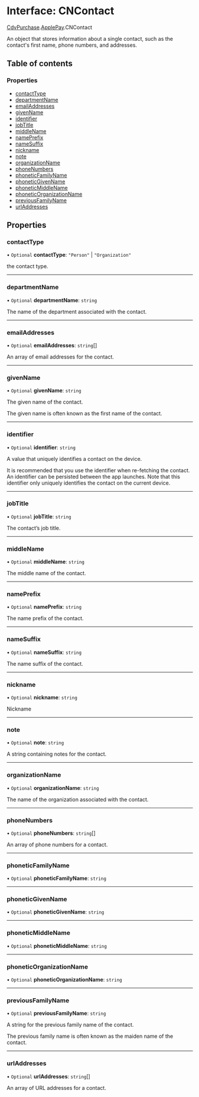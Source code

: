 # Interface: CNContact

[CdvPurchase](../modules/CdvPurchase.md).[ApplePay](../modules/CdvPurchase.ApplePay.md).CNContact

An object that stores information about a single contact, such as the contact's first name, phone numbers, and addresses.

## Table of contents

### Properties

- [contactType](CdvPurchase.ApplePay.CNContact.md#contacttype)
- [departmentName](CdvPurchase.ApplePay.CNContact.md#departmentname)
- [emailAddresses](CdvPurchase.ApplePay.CNContact.md#emailaddresses)
- [givenName](CdvPurchase.ApplePay.CNContact.md#givenname)
- [identifier](CdvPurchase.ApplePay.CNContact.md#identifier)
- [jobTitle](CdvPurchase.ApplePay.CNContact.md#jobtitle)
- [middleName](CdvPurchase.ApplePay.CNContact.md#middlename)
- [namePrefix](CdvPurchase.ApplePay.CNContact.md#nameprefix)
- [nameSuffix](CdvPurchase.ApplePay.CNContact.md#namesuffix)
- [nickname](CdvPurchase.ApplePay.CNContact.md#nickname)
- [note](CdvPurchase.ApplePay.CNContact.md#note)
- [organizationName](CdvPurchase.ApplePay.CNContact.md#organizationname)
- [phoneNumbers](CdvPurchase.ApplePay.CNContact.md#phonenumbers)
- [phoneticFamilyName](CdvPurchase.ApplePay.CNContact.md#phoneticfamilyname)
- [phoneticGivenName](CdvPurchase.ApplePay.CNContact.md#phoneticgivenname)
- [phoneticMiddleName](CdvPurchase.ApplePay.CNContact.md#phoneticmiddlename)
- [phoneticOrganizationName](CdvPurchase.ApplePay.CNContact.md#phoneticorganizationname)
- [previousFamilyName](CdvPurchase.ApplePay.CNContact.md#previousfamilyname)
- [urlAddresses](CdvPurchase.ApplePay.CNContact.md#urladdresses)

## Properties

### contactType

• `Optional` **contactType**: ``"Person"`` \| ``"Organization"``

the contact type.

___

### departmentName

• `Optional` **departmentName**: `string`

The name of the department associated with the contact.

___

### emailAddresses

• `Optional` **emailAddresses**: `string`[]

An array of email addresses for the contact.

___

### givenName

• `Optional` **givenName**: `string`

The given name of the contact.

The given name is often known as the first name of the contact.

___

### identifier

• `Optional` **identifier**: `string`

A value that uniquely identifies a contact on the device.

It is recommended that you use the identifier when re-fetching the contact.
An identifier can be persisted between the app launches. Note that this identifier only
uniquely identifies the contact on the current device.

___

### jobTitle

• `Optional` **jobTitle**: `string`

The contact’s job title.

___

### middleName

• `Optional` **middleName**: `string`

The middle name of the contact.

___

### namePrefix

• `Optional` **namePrefix**: `string`

The name prefix of the contact.

___

### nameSuffix

• `Optional` **nameSuffix**: `string`

The name suffix of the contact.

___

### nickname

• `Optional` **nickname**: `string`

Nickname

___

### note

• `Optional` **note**: `string`

A string containing notes for the contact.

___

### organizationName

• `Optional` **organizationName**: `string`

The name of the organization associated with the contact.

___

### phoneNumbers

• `Optional` **phoneNumbers**: `string`[]

An array of phone numbers for a contact.

___

### phoneticFamilyName

• `Optional` **phoneticFamilyName**: `string`

___

### phoneticGivenName

• `Optional` **phoneticGivenName**: `string`

___

### phoneticMiddleName

• `Optional` **phoneticMiddleName**: `string`

___

### phoneticOrganizationName

• `Optional` **phoneticOrganizationName**: `string`

___

### previousFamilyName

• `Optional` **previousFamilyName**: `string`

A string for the previous family name of the contact.

The previous family name is often known as the maiden name of the contact.

___

### urlAddresses

• `Optional` **urlAddresses**: `string`[]

An array of URL addresses for a contact.
